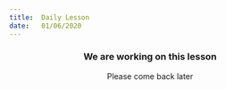 ```yaml
---
title:  Daily Lesson
date:   01/06/2020
---
```


### <center>We are working on this lesson</center>
<center>Please come back later</center>